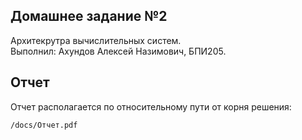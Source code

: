 ## Домашнее задание №2
Архитекрутра вычислительных систем.  
Выполнил: Ахундов Алексей Назимович, БПИ205.

## Отчет
Отчет располагается по относительному пути от корня решения:
```text
/docs/Отчет.pdf
```
